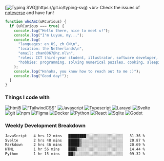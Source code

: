 [![Typing SVG](https://readme-typing-svg.demolab.com?font=Poppins&size=35&pause=1000&color=000000&width=435&height=65&lines=Hello%EF%BC%8C%E4%BD%A0%E5%A5%BD+%C3%92%CF%89%C3%93+...)](https://git.io/typing-svg)
<br>
Check the issues of [noteverse](https://github.com/lu7ue/noteverse) and have fun!
<br>
```javascript
function whoAmI(uRCurious) {
  if (uRCurious === true) {
    console.log("Hello there, nice to meet u!");
    console.log("I'm Luyue, my...");
    console.log(
      "languages: en_US, zh_CN\n",
      "location: the Netherlands\n",
      "email: zhan0067@hz.nl\n",
      "roles: ICT third-year student, illustrator, software developer, indie game developer\n",
      "hobbies: programming, solving numerical puzzles, cooking, sleeping\n"
    );
    console.log("Hahaha, you know how to reach out to me :)");
    console.log("Good day!");
  }
}
```

<h3>Things I code with</h3>
<p>
  <img alt="html5" src="https://img.shields.io/badge/-HTML5-46a2f1?style=flat-square&logo=html5&logoColor=white" />
  <img alt=“TailwindCSS” src="https://img.shields.io/badge/-tailwindcss-46a2f1?style=flat-square&logo=tailwindcss&logoColor=white" /> 
  <img alt="Javascript" src="https://img.shields.io/badge/-Javascript-46a2f1?style=flat-square&logo=javascript&logoColor=white" />
  <img alt="Typescript" src="https://img.shields.io/badge/-Typescript-46a2f1?style=flat-square&logo=typescript&logoColor=white" />
  <img alt="Laravel" src="https://img.shields.io/badge/-Laravel-46a2f1?style=flat-square&logo=laravel&logoColor=white" />
  <img alt="Svelte" src="https://img.shields.io/badge/-Svelte-46a2f1?style=flat-square&logo=svelte&logoColor=white" />
  <img alt="git" src="https://img.shields.io/badge/-Git-46a2f1?style=flat-square&logo=git&logoColor=white" />
  <img alt="npm" src="https://img.shields.io/badge/-NPM-46a2f1?style=flat-square&logo=npm&logoColor=white" />
  <img alt="Figma" src="https://img.shields.io/badge/-Figma-46a2f1?style=flat-square&logo=figma&logoColor=white" />
  <img alt="Docker" src="https://img.shields.io/badge/-Docker-46a2f1?style=flat-square&logo=docker&logoColor=white" />
  <img alt="Python" src="https://img.shields.io/badge/-Python-46a2f1?style=flat-square&logo=python&logoColor=white" />
  <img alt="React" src="https://img.shields.io/badge/-React-46a2f1?style=flat-square&logo=react&logoColor=white" />
  <img alt="Sqlite" src="https://img.shields.io/badge/-Sqlite-46a2f1?style=flat-square&logo=sqlite&logoColor=white" />
  <img alt="Godot" src="https://img.shields.io/badge/-Godot-46a2f1?style=flat-square&logo=Godot&logoColor=white" />
</p>

<h3>Weekly Development Breakdown</h3>

<!--START_SECTION:waka-->

```txt
JavaScript   4 hrs 12 mins   ████████░░░░░░░░░░░░░░░░░   31.36 %
Svelte       2 hrs 48 mins   █████▒░░░░░░░░░░░░░░░░░░░   20.87 %
Markdown     2 hrs 46 mins   █████▒░░░░░░░░░░░░░░░░░░░   20.69 %
HTML         1 hr 56 mins    ███▓░░░░░░░░░░░░░░░░░░░░░   14.44 %
Python       1 hr 15 mins    ██▒░░░░░░░░░░░░░░░░░░░░░░   09.32 %
```

<!--END_SECTION:waka-->

